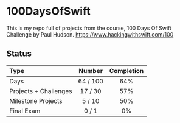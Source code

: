 # 100DaysOfSwift

This is my repo full of projects from the course, 100 Days Of Swift Challenge by Paul Hudson.
https://www.hackingwithswift.com/100

## Status

Type               | Number  | Completion
:---               |  :---:  |   :---:
Days           |  64 / 100 | 64%
Projects + Challenges |  17 / 30 | 57%
Milestone Projects |  5 / 10 | 50%
Final Exam         |  0 / 1  | 0%

